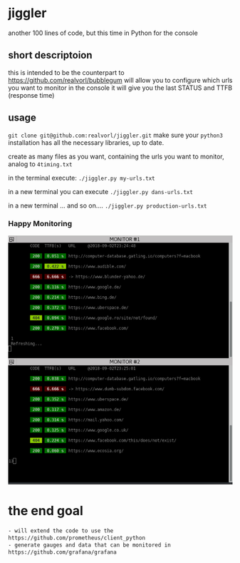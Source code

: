 # jiggler
another 100 lines of code, but this time in Python for the console

## short descriptoion 
this is intended to be the counterpart to https://github.com/realvorl/bubblegum
    will allow you to configure which urls you want to monitor
    in the console it will give you the last STATUS and TTFB (response time)

## usage
`git clone git@github.com:realvorl/jiggler.git`
 make sure your `python3` installation has all the necessary libraries, up to date.

create as many files as you want, containing the urls you want to monitor, analog to `4timing.txt`

in the terminal execute:
`./jiggler.py my-urls.txt`

in a new terminal you can execute
`./jiggler.py dans-urls.txt`

in a new terminal ... and so on....
`./jiggler.py production-urls.txt`

### Happy Monitoring
![what to expect](https://github.com/realvorl/jiggler/blob/master/intial-screen-s.png)

# the end goal

    - will extend the code to use the https://github.com/prometheus/client_python 
    - generate gauges and data that can be monitored in https://github.com/grafana/grafana

